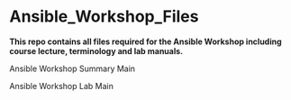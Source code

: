 # Ansible_Workshop_Files
**This repo contains all files required for the Ansible Workshop including course lecture, terminology and lab manuals.**

Ansible Workshop Summary Main

Ansible Workshop Lab Main

